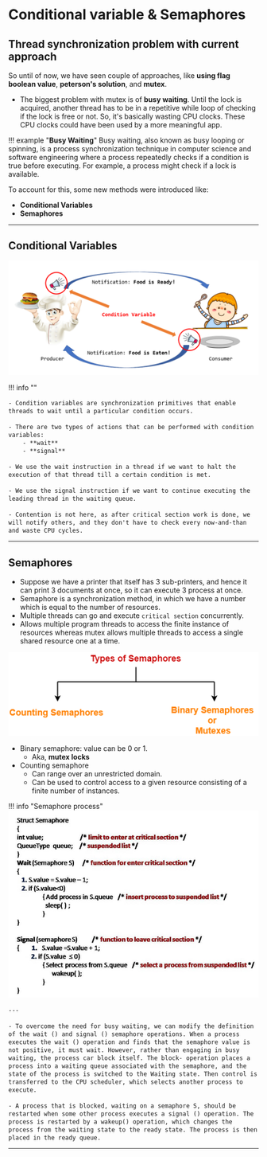 # Conditional variable & Semaphores

## Thread synchronization problem with current approach

So until of now, we have seen couple of approaches, like **using flag boolean value**, **peterson's solution**, and **mutex**.

- The biggest problem with mutex is of **busy waiting**. Until the lock is acquired, another thread has to be in a repetitive while loop of checking if the lock is free or not. So, it's basically wasting CPU clocks. These CPU clocks could have been used by a more meaningful app.

!!! example "**Busy Waiting**"
    Busy waiting, also known as busy looping or spinning, is a process synchronization technique in computer science and software engineering where a process repeatedly checks if a condition is true before executing. For example, a process might check if a lock is available.

To account for this, some new methods were introduced like:

- **Conditional Variables**
- **Semaphores**

---

## Conditional Variables

![loading...](../../images/operating_system/concurrency_and_deadlocks/condition_variable.png)

!!! info ""

    - Condition variables are synchronization primitives that enable threads to wait until a particular condition occurs.

    - There are two types of actions that can be performed with condition variables:
        - **wait**
        - **signal**
    
    - We use the wait instruction in a thread if we want to halt the execution of that thread till a certain condition is met.

    - We use the signal instruction if we want to continue executing the leading thread in the waiting queue.

    - Contention is not here, as after critical section work is done, we will notify others, and they don't have to check every now-and-than and waste CPU cycles.

---

## Semaphores

- Suppose we have a printer that itself has 3 sub-printers, and hence it can print 3 documents at once, so it can execute 3 process at once.
- Semaphore is a synchronization method, in which we have a number which is equal to the number of resources.
- Multiple threads can go and execute `critical section` concurrently.
- Allows multiple program threads to access the finite instance of resources whereas mutex allows multiple threads to access a single shared resource one at a time.

![loading...](../../images/operating_system/concurrency_and_deadlocks/Types-of-Semaphores.png)

- Binary semaphore: value can be 0 or 1.
    - Aka, **mutex locks**
- Counting semaphore
    - Can range over an unrestricted domain.
    - Can be used to control access to a given resource consisting of a finite number of instances.

!!! info "Semaphore process"
    ![loading...](../../images/operating_system/concurrency_and_deadlocks/semaphore.png)

    ---

    - To overcome the need for busy waiting, we can modify the definition of the wait () and signal () semaphore operations. When a process executes the wait () operation and finds that the semaphore value is not positive, it must wait. However, rather than engaging in busy waiting, the process car block itself. The block- operation places a process into a waiting queue associated with the semaphore, and the state of the process is switched to the Waiting state. Then control is transferred to the CPU scheduler, which selects another process to execute.

    - A process that is blocked, waiting on a semaphore S, should be restarted when some other process executes a signal () operation. The process is restarted by a wakeup() operation, which changes the process from the waiting state to the ready state. The process is then placed in the ready queue.


---
